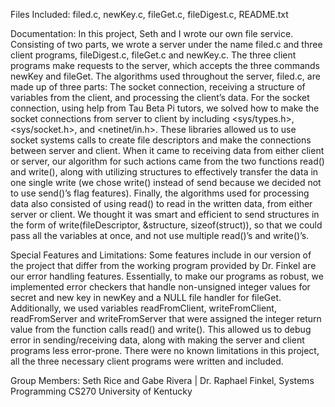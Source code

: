 Files Included: filed.c, newKey.c, fileGet.c, fileDigest.c, README.txt

Documentation: In this project, Seth and I wrote our own file service. Consisting of two parts, we wrote a server under the name filed.c and three client programs, fileDigest.c, fileGet.c and newKey.c. The three client programs make requests to the server, which accepts the three commands newKey and fileGet. The algorithms used throughout the server, filed.c, are made up of three parts: The socket connection, receiving a structure of variables from the client, and processing the client’s data. For the socket connection, using  help from Tau Beta Pi tutors, we solved how to make the socket connections from server to client by including <sys/types.h>, <sys/socket.h>, and <netinet/in.h>. These libraries allowed us to use socket systems calls to create file descriptors and make the connections between server and client. When it came to receiving data from either client or server, our algorithm for such actions came from the two functions read() and write(), along with utilizing structures to effectively transfer the data in one single write (we chose write() instead of send because we decided not to use send()’s flag features). Finally, the algorithms used for processing data also consisted of using read() to read in the written data, from either server or client. We thought it was smart and efficient to send structures in the form of write(fileDescriptor, &structure, sizeof(struct)), so that we could pass all the variables at once, and not use multiple read()’s and write()’s.

Special Features and Limitations: Some features include in our version of the project that differ from the working program provided by Dr. Finkel are our error handling features. Essentially, to make our programs as robust, we implemented error checkers that handle non-unsigned integer values for secret and new key in newKey and a NULL file handler for fileGet. Additionally, we used variables readFromClient, writeFromClient, readFromServer and writeFromServer that were assigned the integer return value from the function calls read() and write(). This allowed us to debug error in sending/receiving data, along with making the server and client programs less error-prone. There were no known limitations in this project, all the three necessary client programs were written and included. 

Group Members: Seth Rice and Gabe Rivera | Dr. Raphael Finkel, Systems Programming CS270 University of Kentucky
